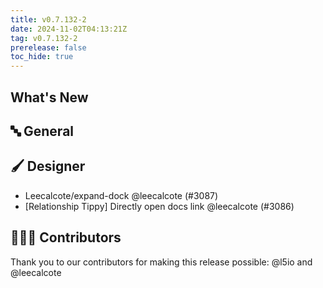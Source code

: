 ```yaml
---
title: v0.7.132-2
date: 2024-11-02T04:13:21Z
tag: v0.7.132-2
prerelease: false
toc_hide: true
---
```


## What's New
## 🔤 General
## 🖌️ Designer

- Leecalcote/expand-dock @leecalcote (#3087)
- [Relationship Tippy] Directly open docs link @leecalcote (#3086)

## 👨🏽‍💻 Contributors

Thank you to our contributors for making this release possible:
@l5io and @leecalcote
